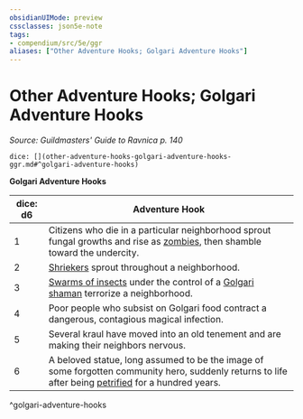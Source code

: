 ```yaml
---
obsidianUIMode: preview
cssclasses: json5e-note
tags:
- compendium/src/5e/ggr
aliases: ["Other Adventure Hooks; Golgari Adventure Hooks"]
---
```

# Other Adventure Hooks; Golgari Adventure Hooks
*Source: Guildmasters' Guide to Ravnica p. 140* 

`dice: [](other-adventure-hooks-golgari-adventure-hooks-ggr.md#^golgari-adventure-hooks)`

**Golgari Adventure Hooks**

| dice: d6 | Adventure Hook |
|----------|----------------|
| 1 | Citizens who die in a particular neighborhood sprout fungal growths and rise as [zombies](/3-Mechanics/CLI/bestiary/undead/zombie.md), then shamble toward the undercity. |
| 2 | [Shriekers](/3-Mechanics/CLI/bestiary/plant/shrieker.md) sprout throughout a neighborhood. |
| 3 | [Swarms of insects](/3-Mechanics/CLI/bestiary/beast/swarm-of-insects.md) under the control of a [Golgari shaman](/3-Mechanics/CLI/bestiary/humanoid/golgari-shaman-ggr.md) terrorize a neighborhood. |
| 4 | Poor people who subsist on Golgari food contract a dangerous, contagious magical infection. |
| 5 | Several kraul have moved into an old tenement and are making their neighbors nervous. |
| 6 | A beloved statue, long assumed to be the image of some forgotten community hero, suddenly returns to life after being [petrified](/3-Mechanics/CLI/rules/conditions.md#petrified) for a hundred years. |
^golgari-adventure-hooks
